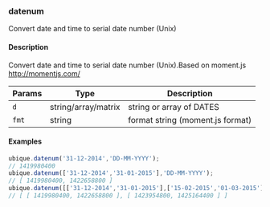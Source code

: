 ### datenum
Convert date and time to serial date number (Unix)


#### Description

Convert date and time to serial date number (Unix).Based on moment.js http://momentjs.com/


|Params|Type|Description
|---------|----|-----------
|`d` | string/array/matrix | string or array of DATES
|`fmt` | string | format string (moment.js format)


#### Examples

```js
ubique.datenum('31-12-2014','DD-MM-YYYY');
// 1419980400
ubique.datenum(['31-12-2014','31-01-2015'],'DD-MM-YYYY');
// [ 1419980400, 1422658800 ]
ubique.datenum([['31-12-2014','31-01-2015'],['15-02-2015','01-03-2015']],'DD-MM-YYYY');
// [ [ 1419980400, 1422658800 ], [ 1423954800, 1425164400 ] ]
```

